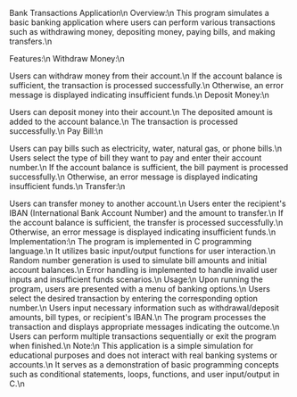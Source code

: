 Bank Transactions Application\n
Overview:\n
This program simulates a basic banking application where users can perform various transactions such as withdrawing money, depositing money, paying bills, and making transfers.\n

Features:\n
Withdraw Money:\n

Users can withdraw money from their account.\n
If the account balance is sufficient, the transaction is processed successfully.\n
Otherwise, an error message is displayed indicating insufficient funds.\n
Deposit Money:\n

Users can deposit money into their account.\n
The deposited amount is added to the account balance.\n
The transaction is processed successfully.\n
Pay Bill:\n

Users can pay bills such as electricity, water, natural gas, or phone bills.\n
Users select the type of bill they want to pay and enter their account number.\n
If the account balance is sufficient, the bill payment is processed successfully.\n
Otherwise, an error message is displayed indicating insufficient funds.\n
Transfer:\n

Users can transfer money to another account.\n
Users enter the recipient's IBAN (International Bank Account Number) and the amount to transfer.\n
If the account balance is sufficient, the transfer is processed successfully.\n
Otherwise, an error message is displayed indicating insufficient funds.\n
Implementation:\n
The program is implemented in C programming language.\n
It utilizes basic input/output functions for user interaction.\n
Random number generation is used to simulate bill amounts and initial account balances.\n
Error handling is implemented to handle invalid user inputs and insufficient funds scenarios.\n
Usage:\n
Upon running the program, users are presented with a menu of banking options.\n
Users select the desired transaction by entering the corresponding option number.\n
Users input necessary information such as withdrawal/deposit amounts, bill types, or recipient's IBAN.\n
The program processes the transaction and displays appropriate messages indicating the outcome.\n
Users can perform multiple transactions sequentially or exit the program when finished.\n
Note:\n
This application is a simple simulation for educational purposes and does not interact with real banking systems or accounts.\n
It serves as a demonstration of basic programming concepts such as conditional statements, loops, functions, and user input/output in C.\n
